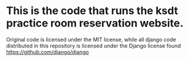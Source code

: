 # This is the code that runs the ksdt practice room reservation website. 

Original code is licensed under the MIT license, while all django code distributed in this repository is licensed under the Django license found https://github.com/django/django


